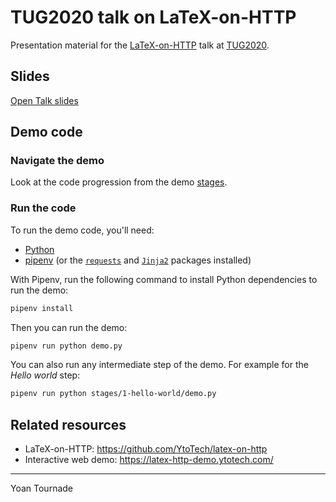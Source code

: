 # TUG2020 talk on LaTeX-on-HTTP

Presentation material for the [LaTeX-on-HTTP]() talk at [TUG2020](https://tug.org/tug2020/).

## Slides

[Open Talk slides](slides.pdf)

## Demo code

### Navigate the demo

Look at the code progression from the demo [stages](stages/).

### Run the code

To run the demo code, you'll need:
* [Python](https://www.python.org/downloads/)
* [pipenv](https://pipenv.pypa.io/en/latest/) (or the [`requests`](https://requests.readthedocs.io/en/master/user/install/#install) and [`Jinja2`](https://jinja.palletsprojects.com/en/2.11.x/intro/#installation) packages installed)

With Pipenv, run the following command to install Python dependencies to run the demo:

```sh
pipenv install
```

Then you can run the demo:

```sh
pipenv run python demo.py
```

You can also run any intermediate step of the demo. For example for the _Hello world_ step:

```sh
pipenv run python stages/1-hello-world/demo.py
```

## Related resources

* LaTeX-on-HTTP: https://github.com/YtoTech/latex-on-http
* Interactive web demo: https://latex-http-demo.ytotech.com/

-------------

Yoan Tournade
